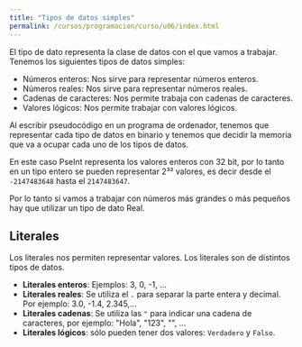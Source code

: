 ```yaml
---
title: "Tipos de datos simples"
permalink: /cursos/programacion/curso/u06/index.html
---
```


El tipo de dato representa la clase de datos con el que vamos a trabajar. Tenemos los siguientes tipos de datos simples:

* Números enteros: Nos sirve para representar números enteros.
* Números reales: Nos sirve para representar números reales.
* Cadenas de caracteres: Nos permite trabaja con cadenas de caracteres.
* Valores lógicos: Nos permite trabajar con valores lógicos.

Al escribir pseudocódigo en un programa de ordenador, tenemos que representar cada tipo de datos en binario y tenemos que decidir la memoria que va a ocupar cada uno de los tipos de datos.

En este caso PseInt representa los valores enteros con 32 bit, por lo tanto en un tipo entero se pueden representar 2³² valores, es decir desde el `-2147483648` hasta el `2147483647`.

Por lo tanto si vamos a trabajar con números más grandes o más pequeños hay que utilizar un tipo de dato Real.

## Literales

Los literales nos permiten representar valores. Los literales son de distintos tipos de datos. 

* **Literales enteros**: Ejemplos: 3, 0, -1, ...
* **Literales reales**: Se utiliza el `.` para separar la parte entera y decimal. Por ejemplo: 3.0, -1.4, 2.345,...
* **Literales cadenas**: Se utiliza las `"` para indicar una cadena de caracteres, por ejemplo: "Hola", "123", "", ...
* **Literales lógicos**: sólo pueden tener dos valores: `Verdadero` y `Falso`.

